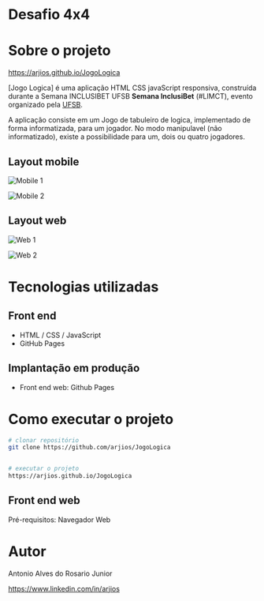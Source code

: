 # Desafio 4x4 
    

# Sobre o projeto

https://arjios.github.io/JogoLogica

[Jogo Logica] é uma aplicação HTML CSS javaScript responsiva, construída durante a Semana INCLUSIBET UFSB **Semana InclusiBet** (#LIMCT), evento organizado pela [UFSB](https://ufsb.edu.br "Site da Universidade Federal do Sul da Bahia - Campus Jorge Amado").

A aplicação consiste em um Jogo de tabuleiro de logica, implementado de forma informatizada, para um jogador. No modo manipulavel (não informatizado), existe a possibilidade para um, dois ou quatro jogadores.

## Layout mobile
![Mobile 1](https://github.com/arjios/JogoLogica/tree/main/assets/images/mobile01.png)

![Mobile 2](https://github.com/arjios/JogoLogica/tree/main/assets/images/mobile02.png)

## Layout web
![Web 1](https://github.com/arjios/JogoLogica/tree/main/assets/images/page01.png)

![Web 2](https://github.com/arjios/JogoLogica/tree/main/assets/images/page02.png)


# Tecnologias utilizadas

## Front end
- HTML / CSS / JavaScript
- GitHub Pages

## Implantação em produção
- Front end web: Github Pages

# Como executar o projeto

```bash
# clonar repositório
git clone https://github.com/arjios/JogoLogica


# executar o projeto
https://arjios.github.io/JogoLogica
```

## Front end web
Pré-requisitos: Navegador Web

# Autor

Antonio Alves do Rosario Junior

https://www.linkedin.com/in/arjios
